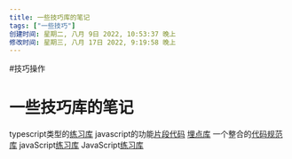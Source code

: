 ```yaml
---
title: 一些技巧库的笔记
tags: ["一些技巧"]
创建时间: 星期二, 八月 9日 2022, 10:53:37 晚上
修改时间: 星期三, 八月 17日 2022, 9:19:58 晚上
---
```

#技巧操作

# 一些技巧库的笔记

typescript类型的[练习库](https://github.com/type-challenges/type-challenges)
javascript的功能[片段代码](https://github.com/30-seconds/30-seconds-of-code)
[埋点库](https://github.com/clouDr-f2e/monitor)
一个整合的[代码规范库](https://github.com/umijs/fabric)
javaScript[练习库](https://www.jschallenger.com/)
JavaScript[练习库](https://www.jstips.co/zh_CN/)

